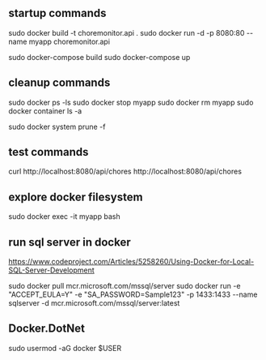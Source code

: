## startup commands
sudo docker build -t choremonitor.api .
sudo docker run -d -p 8080:80 --name myapp choremonitor.api

sudo docker-compose build
sudo docker-compose up

## cleanup commands
sudo docker ps -ls
sudo docker stop myapp
sudo docker rm myapp
sudo docker container ls -a

sudo docker system prune -f

## test commands
curl http://localhost:8080/api/chores
http://localhost:8080/api/chores

## explore docker filesystem
sudo docker exec -it myapp bash

## run sql server in docker
https://www.codeproject.com/Articles/5258260/Using-Docker-for-Local-SQL-Server-Development

sudo docker pull mcr.microsoft.com/mssql/server
sudo docker run -e "ACCEPT_EULA=Y" -e "SA_PASSWORD=Sample123" -p 1433:1433 --name sqlserver -d mcr.microsoft.com/mssql/server:latest

## Docker.DotNet
sudo usermod -aG docker $USER